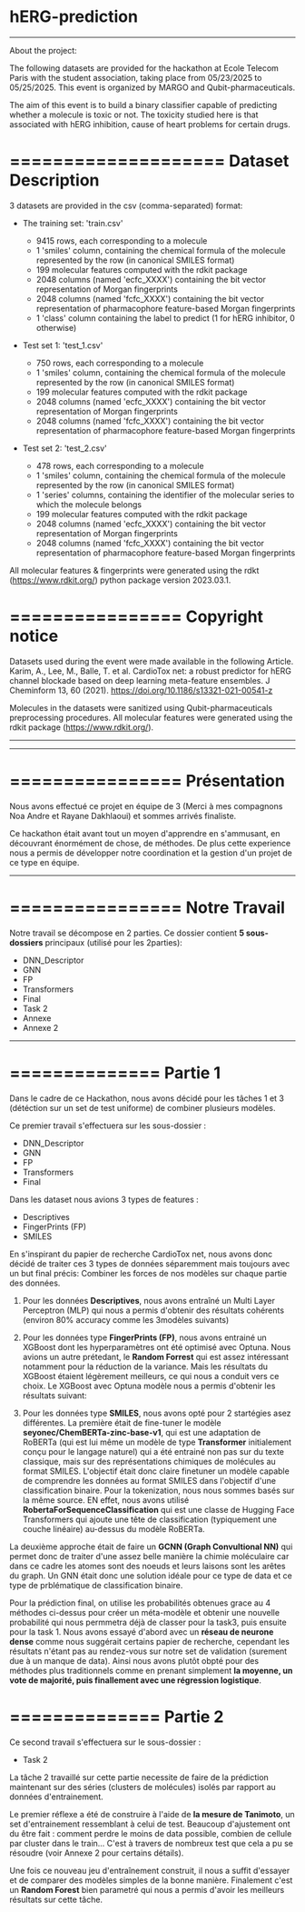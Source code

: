 # hERG-prediction

---

About the project:

The following datasets are provided for the hackathon at Ecole Telecom Paris with the student association,
taking place from 05/23/2025 to 05/25/2025.
This event is organized by MARGO and Qubit-pharmaceuticals.

The aim of this event is to build a binary classifier capable of predicting whether a molecule is toxic or not.
The toxicity studied here is that associated with hERG inhibition, cause of heart problems for certain drugs.

====================
Dataset Description
====================

3 datasets are provided in the csv (comma-separated) format:

- The training set: 'train.csv'
    - 9415 rows, each corresponding to a molecule
    - 1 'smiles' column, containing the chemical formula of the molecule represented by the row (in canonical SMILES format)
    - 199 molecular features computed with the rdkit package
    - 2048 columns (named 'ecfc_XXXX') containing the bit vector representation of Morgan fingerprints
    - 2048 columns (named 'fcfc_XXXX') containing the bit vector representation of pharmacophore feature-based Morgan fingerprints
    - 1 'class' column containing the label to predict (1 for hERG inhibitor, 0 otherwise)

- Test set 1: 'test_1.csv'
    - 750 rows, each corresponding to a molecule
    - 1 'smiles' column, containing the chemical formula of the molecule represented by the row (in canonical SMILES format)
    - 199 molecular features computed with the rdkit package
    - 2048 columns (named 'ecfc_XXXX') containing the bit vector representation of Morgan fingerprints
    - 2048 columns (named 'fcfc_XXXX') containing the bit vector representation of pharmacophore feature-based Morgan fingerprints

- Test set 2: 'test_2.csv'
    - 478 rows, each corresponding to a molecule
    - 1 'smiles' column, containing the chemical formula of the molecule represented by the row (in canonical SMILES format)
    - 1 'series' columns, containing the identifier of the molecular series to which the molecule belongs
    - 199 molecular features computed with the rdkit package
    - 2048 columns (named 'ecfc_XXXX') containing the bit vector representation of Morgan fingerprints
    - 2048 columns (named 'fcfc_XXXX') containing the bit vector representation of pharmacophore feature-based Morgan fingerprints


All molecular features & fingerprints were generated using the rdkt (https://www.rdkit.org/) python package version 2023.03.1.

================
Copyright notice
================

Datasets used during the event were made available in the following Article.
Karim, A., Lee, M., Balle, T. et al. CardioTox net: a robust predictor for hERG channel blockade based on
deep learning meta-feature ensembles. J Cheminform 13, 60 (2021). https://doi.org/10.1186/s13321-021-00541-z

Molecules in the datasets were sanitized using Qubit-pharmaceuticals preprocessing procedures.
All molecular features were generated using the rdkit package (https://www.rdkit.org/).

---
---

================
Présentation
================

Nous avons effectué ce projet en équipe de 3 (Merci à mes compagnons Noa Andre et Rayane Dakhlaoui) et sommes arrivés finaliste.

Ce hackathon était avant tout un moyen d'apprendre en s'ammusant, en découvrant énormément de chose, de méthodes. 
De plus cette experience nous a permis de développer notre coordination et la gestion d'un projet de ce type en équipe.

---

================
Notre Travail
================

Notre travail se décompose en 2 parties.
Ce dossier contient **5 sous-dossiers** principaux (utilisé pour les 2parties):

- DNN_Descriptor
- GNN
- FP
- Transformers
- Final
- Task 2
- Annexe
- Annexe 2
---

==============
Partie 1 
==============

Dans le cadre de ce Hackathon, nous avons décidé pour les tâches 1 et 3 (détéction sur un set de test uniforme) de combiner plusieurs modèles.

Ce premier travail s'effectuera sur les sous-dossier : 

- DNN_Descriptor
- GNN
- FP
- Transformers
- Final

Dans les dataset nous avions 3 types de features : 
- Descriptives
- FingerPrints (FP)
- SMILES

En s'inspirant du papier de recherche CardioTox net, nous avons donc décidé de traiter ces 3 types de données séparemment mais toujours avec un but final précis: Combiner les forces de nos modèles sur chaque partie des données.


1) Pour les données **Descriptives**, nous avons entraîné un Multi Layer Perceptron (MLP) qui nous a permis d'obtenir des résultats cohérents (environ 80% accuracy comme les 3modèles suivants)

2) Pour les données type **FingerPrints (FP)**, nous avons entrainé un XGBoost dont les hyperparamètres ont été optimisé avec Optuna. Nous avions un autre prétedant, le **Random Forrest** qui est assez intéressant notamment pour la réduction de la variance. Mais les résultats du XGBoost étaient légèrement meilleurs, ce qui nous a conduit vers ce choix.
Le XGBoost avec Optuna modèle nous a permis d'obtenir les résultats suivant:


4) Pour les données type **SMILES**, nous avons opté pour 2 startégies asez différentes. La première était de fine-tuner le modèle **seyonec/ChemBERTa-zinc-base-v1**, qui est une adaptation de RoBERTa (qui est lui même un modèle de type **Transformer** initialement conçu pour le langage naturel) qui a été entrainé non pas sur du texte classique, mais sur des représentations chimiques de molécules au format SMILES. L'objectif était donc claire finetuner un modèle capable de comprendre les données au format SMILES dans l'objectif d'une classification binaire. Pour la tokenization, nous nous sommes basés sur la même source. EN effet, nous avons utilisé **RobertaForSequenceClassification** qui est une classe de Hugging Face Transformers qui ajoute une tête de classification (typiquement une couche linéaire) au-dessus du modèle RoBERTa.

La deuxième approche était de faire un **GCNN (Graph Convultional NN)** qui permet donc de traiter d'une assez belle manière la chimie moléculaire car dans ce cadre les atomes sont des noeuds et leurs laisons sont les arêtes du graph. Un GNN était donc une solution idéale pour ce type de data et ce type de prblématique de classification binaire.


Pour la prédiction final, on utilise les probabilités obtenues grace au 4 méthodes ci-dessus pour créer un méta-modèle et obtenir une nouvelle probabilité qui nous permmetra déjà de classer pour la task3, puis ensuite pour la task 1. Nous avons essayé d'abord avec un **réseau de neurone dense** comme nous suggérait certains papier de recherche, cependant les résultats n'étant pas au rendez-vous sur notre set de validation (surement due à un manque de data). Ainsi nous avons plutôt obpté pour des méthodes plus traditionnels comme en prenant simplement **la moyenne, un vote de majorité, puis finallement avec une régression logistique**.

==============
Partie 2
==============

Ce second travail s'effectuera sur le sous-dossier : 

- Task 2

La tâche 2 travaillé sur cette partie necessite de faire de la prédiction maintenant sur des séries (clusters de molécules) isolés par rapport au données d'entrainement.

Le premier réflexe a été de construire à l'aide de **la mesure de Tanimoto**, un set d'entrainement ressemblant à celui de test.
Beaucoup d'ajustement ont du être fait : comment perdre le moins de data possible, combien de cellule par cluster dans le train...
C'est à travers de nombreux test que cela a pu se résoudre (voir Annexe 2 pour certains détails).

Une fois ce nouveau jeu d'entraînement construit, il nous a suffit d'essayer et de comparer des modèles simples de la bonne manière. Finalement c'est un **Random Forest** bien parametré qui nous a permis d'avoir les meilleurs résultats sur cette tâche.





